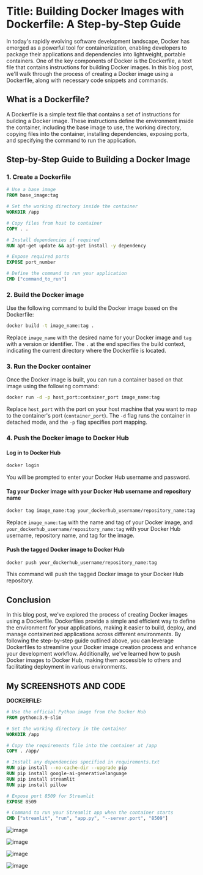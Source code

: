 # Title: Building Docker Images with Dockerfile: A Step-by-Step Guide

In today's rapidly evolving software development landscape, Docker has emerged as a powerful tool for containerization, enabling developers to package their applications and dependencies into lightweight, portable containers. One of the key components of Docker is the Dockerfile, a text file that contains instructions for building Docker images. In this blog post, we'll walk through the process of creating a Docker image using a Dockerfile, along with necessary code snippets and commands.

## What is a Dockerfile?

A Dockerfile is a simple text file that contains a set of instructions for building a Docker image. These instructions define the environment inside the container, including the base image to use, the working directory, copying files into the container, installing dependencies, exposing ports, and specifying the command to run the application.

## Step-by-Step Guide to Building a Docker Image

### 1. Create a Dockerfile

```Dockerfile
# Use a base image
FROM base_image:tag

# Set the working directory inside the container
WORKDIR /app

# Copy files from host to container
COPY . .

# Install dependencies if required
RUN apt-get update && apt-get install -y dependency

# Expose required ports
EXPOSE port_number

# Define the command to run your application
CMD ["command_to_run"]
```

### 2. Build the Docker image

Use the following command to build the Docker image based on the Dockerfile:

```bash
docker build -t image_name:tag .
```

Replace `image_name` with the desired name for your Docker image and `tag` with a version or identifier. The `.` at the end specifies the build context, indicating the current directory where the Dockerfile is located.

### 3. Run the Docker container

Once the Docker image is built, you can run a container based on that image using the following command:

```bash
docker run -d -p host_port:container_port image_name:tag
```

Replace `host_port` with the port on your host machine that you want to map to the container's port (`container_port`). The `-d` flag runs the container in detached mode, and the `-p` flag specifies port mapping.

### 4. Push the Docker image to Docker Hub

#### Log in to Docker Hub

```bash
docker login
```

You will be prompted to enter your Docker Hub username and password.

#### Tag your Docker image with your Docker Hub username and repository name

```bash
docker tag image_name:tag your_dockerhub_username/repository_name:tag
```

Replace `image_name:tag` with the name and tag of your Docker image, and `your_dockerhub_username/repository_name:tag` with your Docker Hub username, repository name, and tag for the image.

#### Push the tagged Docker image to Docker Hub

```bash
docker push your_dockerhub_username/repository_name:tag
```

This command will push the tagged Docker image to your Docker Hub repository.

## Conclusion

In this blog post, we've explored the process of creating Docker images using a Dockerfile. Dockerfiles provide a simple and efficient way to define the environment for your applications, making it easier to build, deploy, and manage containerized applications across different environments. By following the step-by-step guide outlined above, you can leverage Dockerfiles to streamline your Docker image creation process and enhance your development workflow. Additionally, we've learned how to push Docker images to Docker Hub, making them accessible to others and facilitating deployment in various environments.

## My SCREENSHOTS AND CODE

**DOCKERFILE:**
```Dockerfile
# Use the official Python image from the Docker Hub
FROM python:3.9-slim

# Set the working directory in the container
WORKDIR /app

# Copy the requirements file into the container at /app
COPY . /app/

# Install any dependencies specified in requirements.txt
RUN pip install --no-cache-dir --upgrade pip
RUN pip install google-ai-generativelanguage
RUN pip install streamlit
RUN pip install pillow

# Expose port 8509 for Streamlit
EXPOSE 8509

# Command to run your Streamlit app when the container starts
CMD ["streamlit", "run", "app.py", "--server.port", "8509"]
```

![image](https://github.com/hrishi-008/create-docker-image/assets/97169623/903bade5-168d-4d04-a222-1da2f1637da8)


![image](https://github.com/hrishi-008/create-docker-image/assets/97169623/cd311456-3cf1-4ce6-809e-a1bd5ba37577)


![image](https://github.com/hrishi-008/create-docker-image/assets/97169623/2ef400c9-9761-4787-be6d-35314858ae24)


![image](https://github.com/hrishi-008/create-docker-image/assets/97169623/c99c7679-f170-4b10-a78e-6dee7b045955)

